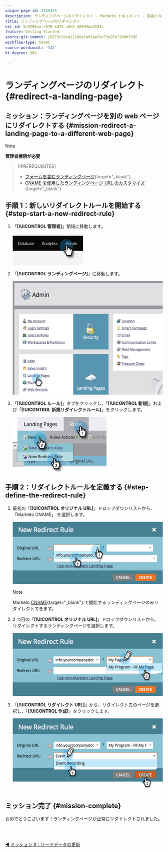 ```yaml
---
unique-page-id: 2359428
description: ランディングページのリダイレクト - Marketo ドキュメント - 製品ドキュメント
title: ランディングページのリダイレクト
exl-id: 5c9205aa-e970-4d72-a4e3-48593da4181c
feature: Getting Started
source-git-commit: 26573c20c411208e5a01aa7ec73a97e7208b35d5
workflow-type: tm+mt
source-wordcount: '142'
ht-degree: 96%

---
```


# ランディングページのリダイレクト {#redirect-a-landing-page}

## ミッション：ランディングページを別の web ページにリダイレクトする {#mission-redirect-a-landing-page-to-a-different-web-page}

>[!NOTE]
>
>**管理者権限が必要**

>[!PREREQUISITES]
>
>* [フォームを含むランディングページ](/help/marketo/getting-started/quick-wins/landing-page-with-a-form.md){target="_blank"}
>* [CNAME を使用したランディングページ URL のカスタマイズ](/help/marketo/product-docs/demand-generation/landing-pages/landing-page-actions/customize-your-landing-page-urls-with-a-cname.md){target="_blank"}

## 手順 1：新しいリダイレクトルールを開始する {#step-start-a-new-redirect-rule}

1. 「**[!UICONTROL 管理者]**」領域に移動します。

   ![](assets/redirect-a-landing-page-1.png)

1. 「**[!UICONTROL ランディングページ]**」に移動します。

   ![](assets/redirect-a-landing-page-2.png)

1. 「**[!UICONTROL ルール]**」タブをクリックし、「**[!UICONTROL 新規]**」および「**[!UICONTROL 新規リダイレクトルール]**」をクリックします。

   ![](assets/redirect-a-landing-page-3.png)

## 手順 2：リダイレクトルールを定義する {#step-define-the-redirect-rule}

1. 最初の「**[!UICONTROL オリジナル URL]**」ドロップダウンリストから、「Marketo CNAME」 を選択します。

   ![](assets/redirect-a-landing-page-4.png)

   >[!NOTE]
   >
   >Marketo [CNAME](/help/marketo/product-docs/demand-generation/landing-pages/landing-page-actions/customize-your-landing-page-urls-with-a-cname.md){target="_blank"}.で開始するランディングページのみリダイレクトできます。

1. 2 つ目の「**[!UICONTROL オリジナル URL]**」ドロップダウンリストから、リダイレクトするランディングページを選択します。

   ![](assets/redirect-a-landing-page-5.png)

1. 「**[!UICONTROL リダイレクト URL]**」から、リダイレクト先のページを選択し、「**[!UICONTROL 作成]**」をクリックします。

   ![](assets/redirect-a-landing-page-6.png)

## ミッション完了 {#mission-complete}

おめでとうございます！ランディングページが正常にリダイレクトされました。

<br> 

[◄ ミッション 9：リードデータの更新](/help/marketo/getting-started/quick-wins/update-person-data.md)
